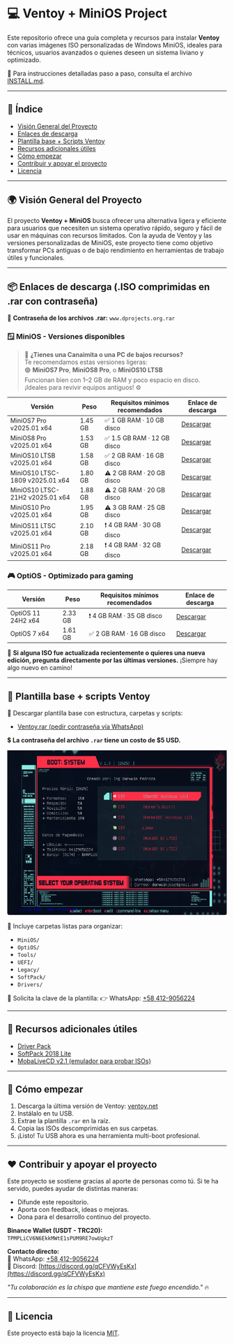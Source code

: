 # 💻 Ventoy + MiniOS Project

Este repositorio ofrece una guía completa y recursos para instalar **Ventoy** con varias imágenes ISO personalizadas de Windows MiniOS, ideales para técnicos, usuarios avanzados o quienes deseen un sistema liviano y optimizado.

📖 Para instrucciones detalladas paso a paso, consulta el archivo [INSTALL.md](INSTALL.md).

---

## 📑 Índice

- [Visión General del Proyecto](#-visión-general-del-proyecto)
- [Enlaces de descarga](#-enlaces-de-descarga-iso-comprimidas-en-rar-con-contraseña)
- [Plantilla base + Scripts Ventoy](#-plantilla-base--scripts-ventoy)
- [Recursos adicionales útiles](#-recursos-adicionales-útiles)
- [Cómo empezar](#-cómo-empezar)
- [Contribuir y apoyar el proyecto](#-contribuir-y-apoyar-el-proyecto)
- [Licencia](#-licencia)

---

## 🌍 Visión General del Proyecto

El proyecto **Ventoy + MiniOS** busca ofrecer una alternativa ligera y eficiente para usuarios que necesiten un sistema operativo rápido, seguro y fácil de usar en máquinas con recursos limitados. Con la ayuda de Ventoy y las versiones personalizadas de MiniOS, este proyecto tiene como objetivo transformar PCs antiguas o de bajo rendimiento en herramientas de trabajo útiles y funcionales.

---

## 📦 Enlaces de descarga (.ISO comprimidas en .rar con contraseña)

🔐 **Contraseña de los archivos .rar:** `www.dprojects.org.rar`  
<!---📁 Todos los archivos están alojados en **MediaFire** y son **directos sin publicidad**.--->

### 🪟 MiniOS - Versiones disponibles

> 🧠 **¿Tienes una Canaimita o una PC de bajos recursos?**  
> Te recomendamos estas versiones ligeras:  
> 🟢 **MiniOS7 Pro**, **MiniOS8 Pro**, o **MiniOS10 LTSB**  
> Funcionan bien con 1–2 GB de RAM y poco espacio en disco.  
> ¡Ideales para revivir equipos antiguos! ⚙️

| Versión | Peso | Requisitos mínimos recomendados | Enlace de descarga |
|--------|------|-------------------------------|--------------------|
| MiniOS7 Pro v2025.01 x64 | 1.45 GB | ✅ 1 GB RAM · 10 GB disco | [Descargar](https://ouo.io/6BIwY0) |
| MiniOS8 Pro v2025.01 x64 | 1.53 GB | ✅ 1.5 GB RAM · 12 GB disco | [Descargar](https://ouo.io/xBpNS0) |
| MiniOS10 LTSB v2025.01 x64 | 1.58 GB | ✅ 2 GB RAM · 16 GB disco | [Descargar](https://ouo.io/IcUMyde) |
| MiniOS10 LTSC-1809 v2025.01 x64 | 1.80 GB | ⚠️ 2 GB RAM · 20 GB disco | [Descargar](https://ouo.io/A8EgYn) |
| MiniOS10 LTSC-21H2 v2025.01 x64 | 1.88 GB | ⚠️ 2 GB RAM · 20 GB disco | [Descargar](https://ouo.io/iYoi2bG) |
| MiniOS10 Pro v2025.01 x64 | 1.95 GB | ⚠️ 3 GB RAM · 25 GB disco | [Descargar](https://ouo.io/6o0vzKV) |
| MiniOS11 LTSC v2025.01 x64 | 2.10 GB | ❗ 4 GB RAM · 30 GB disco | [Descargar](https://ouo.io/FuNYtQ) |
| MiniOS11 Pro v2025.01 x64 | 2.18 GB | ❗ 4 GB RAM · 32 GB disco | [Descargar](https://ouo.io/GhlX9p) |

### 🎮 OptiOS - Optimizado para gaming

| Versión | Peso | Requisitos mínimos recomendados | Enlace de descarga |
|--------|------|-------------------------------|--------------------|
| OptiOS 11 24H2 x64 | 2.33 GB | ❗ 4 GB RAM · 35 GB disco | [Descargar](https://ouo.io/LrCYSz) |
| OptiOS 7 x64 | 1.61 GB | ✅ 2 GB RAM · 16 GB disco | [Descargar](https://www.mediafire.com/file/7ymoajtoesbbwg7/OptiOS_7_x64.iso/file) |

📌 **Si alguna ISO fue actualizada recientemente o quieres una nueva edición, pregunta directamente por las últimas versiones.** ¡Siempre hay algo nuevo en camino!

---

## 📁 Plantilla base + scripts Ventoy

🔧 Descargar plantilla base con estructura, carpetas y scripts:
- [Ventoy.rar (pedir contraseña vía WhatsApp)](https://www.mediafire.com/file/8qlhypkpnoev9uo/ventoy.rar/file)

💲 **La contraseña del archivo `.rar` tiene un costo de $5 USD.**

![img.png](img.png)

📂 Incluye carpetas listas para organizar:
- `MiniOS/`
- `OptiOS/`
- `Tools/`
- `UEFI/`
- `Legacy/`
- `SoftPack/`
- `Drivers/`

📲 Solicita la clave de la plantilla:
👉 WhatsApp: [+58 412-9056224](https://wa.me/584129056224?text=Solicito%20la%20clave%20de%20la%20plantilla%20Ventoy%20y%20quiero%20conocer%20los%20m%C3%A9todos%20de%20pago)

---

## 📂 Recursos adicionales útiles

- [Driver Pack](https://ouo.io/lxWLxTP)
- [SoftPack 2018 Lite](https://ouo.io/efxgc5)
- [MobaLiveCD v2.1 (emulador para probar ISOs)](https://ouo.io/iEVOzs)

---

## 🚀 Cómo empezar

1. Descarga la última versión de Ventoy: [ventoy.net](https://www.ventoy.net/en/download.html)
2. Instálalo en tu USB.
3. Extrae la plantilla `.rar` en la raíz.
4. Copia las ISOs descomprimidas en sus carpetas.
5. ¡Listo! Tu USB ahora es una herramienta multi-boot profesional.

---

## ❤️ Contribuir y apoyar el proyecto

Este proyecto se sostiene gracias al aporte de personas como tú. Si te ha servido, puedes ayudar de distintas maneras:

- Difunde este repositorio.
- Aporta con feedback, ideas o mejoras.
- Dona para el desarrollo continuo del proyecto.

**Binance Wallet (USDT - TRC20):**  
`TPMPLiCV6N6EkkMWtE1sPUM9RE7owUgkzT`

**Contacto directo:**  
📱 WhatsApp: [+58 412-9056224](https://wa.me/584129056224)  
💬 Discord: [https://discord.gg/qCFVWyEsKx](https://discord.gg/qCFVWyEsKx)

_"Tu colaboración es la chispa que mantiene este fuego encendido."_ 🔥

---

## 📜 Licencia

Este proyecto está bajo la licencia [MIT](LICENSE).